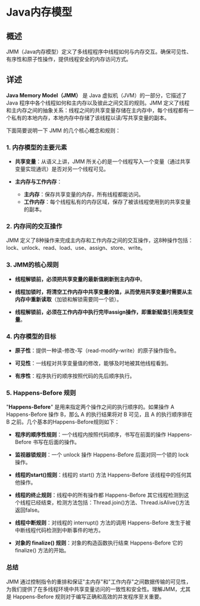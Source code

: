 # Java内存模型

## 概述

JMM（Java内存模型）定义了多线程程序中线程如何与内存交互。确保可见性、有序性和原子性操作，提供线程安全的内存访问方式。

## 详述

**Java Memory Model（JMM）** 是 Java 虚拟机（JVM）的一部分，它描述了 Java 程序中各个线程如何和主内存以及彼此之间交互的规则。JMM 定义了线程和主内存之间的抽象关系：线程之间的共享变量存储在主内存中，每个线程都有一个私有的本地内存，本地内存中存储了该线程以读/写共享变量的副本。

下面简要说明一下 JMM 的几个核心概念和规则：

### 1. 内存模型的主要元素

- **共享变量**：从语义上讲，JMM 所关心的是一个线程写入一个变量（通过共享变量实现通讯）是否对另一个线程可见。
  
- **主内存与工作内存**：
  - **主内存**：保存共享变量的内存，所有线程都能访问。
  - **工作内存**：每个线程私有的内存区域，保存了被该线程使用到的共享变量的副本。
  
### 2. 内存间的交互操作

JMM 定义了8种操作来完成主内存和工作内存之间的交互操作，这8种操作包括：lock、unlock、read、load、use、assign、store、write。

### 3. JMM的核心规则

- **线程解锁前，必须把共享变量的最新值刷新到主内存中**。
  
- **线程加锁时，将清空工作内存中共享变量的值，从而使用共享变量时需要从主内存中重新读取**（加锁和解锁需要同一个锁）。

- **线程解锁前，必须在工作内存中执行完毕assign操作，即重新赋值引用类型变量**。

### 4. 内存模型的目标

- **原子性**：提供一种读-修改-写（read-modify-write）的原子操作指令。
  
- **可见性**：一线程对共享变量值的修改，能够及时地被其他线程看到。
  
- **有序性**：程序执行的顺序按照代码的先后顺序执行。
  
### 5. Happens-Before 规则

"**Happens-Before**" 是用来指定两个操作之间的执行顺序的。如果操作 A Happens-Before 操作 B，那么 A 的执行结果将对 B 可见，且 A 的执行顺序排在 B 之前。几个基本的Happens-Before规则如下：

- **程序的顺序性规则**：一个线程内按照代码顺序，书写在前面的操作 Happens-Before 书写在后面的操作。
  
- **监视器锁规则**：一个 unlock 操作 Happens-Before 后面对同一个锁的 lock 操作。
  
- **线程的start()规则**：线程的 start() 方法 Happens-Before 该线程中的任何其他操作。
  
- **线程的终止规则**：线程中的所有操作都 Happens-Before 其它线程检测到这个线程已经结束，检测方法包括：Thread.join()方法、Thread.isAlive()方法返回false。

- **线程中断规则**：对线程的 interrupt() 方法的调用 Happens-Before 发生于被中断线程代码检测到中断事件的地方。

- **对象的 finalize() 规则**：对象的构造函数执行结束 Happens-Before 它的 finalize() 方法的开始。

### 总结

JMM 通过控制指令的重排和保证"主内存"和"工作内存"之间数据传输的可见性，为我们提供了在多线程环境中共享变量访问的一致性和安全性。理解JMM，尤其是 Happens-Before 规则对于编写正确和高效的并发程序至关重要。